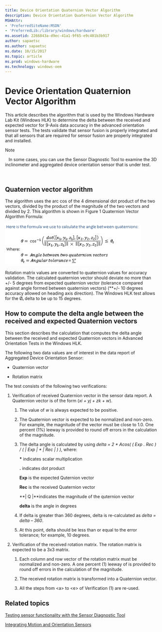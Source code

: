 ```yaml
---
title: Device Orientation Quaternion Vector Algorithm
description: Device Orientation Quaternion Vector Algorithm
MSHAttr:
- 'PreferredSiteName:MSDN'
- 'PreferredLib:/library/windows/hardware'
ms.assetid: 2266843a-d9ec-41a1-9f65-e9c401b3b917
author: sapaetsc
ms.author: sapaetsc
ms.date: 10/15/2017
ms.topic: article
ms.prod: windows-hardware
ms.technology: windows-oem
---
```


# Device Orientation Quaternion Vector Algorithm


This article describes the algorithm that is used by the Windows Hardware Lab Kit (Windows HLK) to determine the delta between the received and expected vector for 9-Axis data accuracy in the advanced orientation sensor tests. The tests validate that sensor fusion is properly integrated and that all sensors that are required for sensor fusion are properly integrated and installed.

>[!NOTE]
>  
In some cases, you can use the Sensor Diagnostic Tool to examine the 3D inclinometer and aggregated device orientation sensor that is under test.

 

## <span id="Quaternion_vector_algorithm"></span><span id="quaternion_vector_algorithm"></span><span id="QUATERNION_VECTOR_ALGORITHM"></span>Quaternion vector algorithm


The algorithm uses the arc cos of the 4 dimensional dot product of the two vectors, divided by the product of the magnitude of the two vectors and divided by 2. This algorithm is shown in Figure 1 Quaternion Vector Algorithm Formula:

![quaternion vector algorithm formula](images/hck-winb-vectoralgorithm.png)

Rotation matrix values are converted to quaternion values for accuracy validation. The calculated quaternion vector should deviate no more than +/- 5 degrees from expected quaternion vector (tolerance compared against angle formed between quaternion vectors) (\*\*+/- 10 degrees accuracy allowed on heading axis direction). The Windows HLK test allows for the Øₜ delta to be up to 15 degrees.

## <span id="How_to_compute_the_delta_angle_between_the_received_and_expected_Quaternion_vectors"></span><span id="how_to_compute_the_delta_angle_between_the_received_and_expected_quaternion_vectors"></span><span id="HOW_TO_COMPUTE_THE_DELTA_ANGLE_BETWEEN_THE_RECEIVED_AND_EXPECTED_QUATERNION_VECTORS"></span>How to compute the delta angle between the received and expected Quaternion vectors


This section describes the calculation that computes the delta angle between the received and expected Quaternion vectors in Advanced Orientation Tests in the Windows HLK.

The following two data values are of interest in the data report of Aggregated Device Orientation Sensor:

-   Quaternion vector

-   Rotation matrix

The test consists of the following two verifications:

1.  Verification of received Quaternion vector in the sensor data report. A Quaternion vector is of the form (*xi + yj + zk + w*).

    1.  The value of *w* is always expected to be positive.

    2.  The Quaternion vector is expected to be normalized and non-zero. For example, the magnitude of the vector must be close to 1.0. One percent (1%) leeway is provided to round off errors in the calculation of the magnitude.

    3.  The delta angle is calculated by using *delta = 2 \* Acos( ( Exp . Rec ) / ( | Exp | \* | Rec | ) )*, where:

        **\*** indicates scalar multiplication

        **.** indicates dot product

        **Exp** is the expected Quternion vector

        **Rec** is the received Quaternion vector

        **| Q |**indicates the magnitude of the quternion vector

        **delta** is the angle in degrees

    4.  If delta is greater than 360 degrees, delta is re-calculated as *delta = delta – 360*.

    5.  At this point, delta should be less than or equal to the error tolerance; for example, 10 degrees.

2.  Verification of the received rotation matrix. The rotation matrix is expected to be a 3x3 matrix.

    1.  Each column and row vector of the rotation matrix must be normalized and non-zero. A one percent (1) leeway of is provided to round off errors in the calculation of the magnitude.

    2.  The received rotation matrix is transformed into a Quaternion vector.

    3.  All the steps from &lt;a&gt; to &lt;e&gt; of Verification (1) are re-used.

## <span id="related_topics"></span>Related topics


[Testing sensor functionality with the Sensor Diagnostic Tool](http://go.microsoft.com/fwlink/?LinkID=288907)

[Integrating Motion and Orientation Sensors](http://go.microsoft.com/fwlink/?LinkID=262274)

 

 







